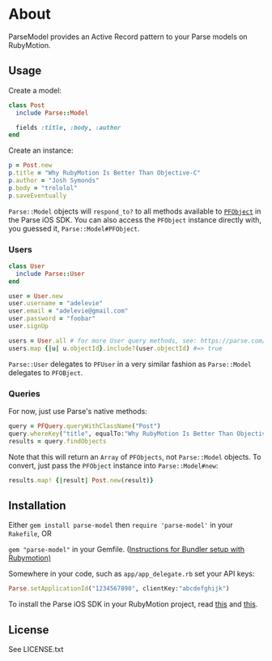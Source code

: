 # About

ParseModel provides an Active Record pattern to your Parse models on RubyMotion.

## Usage

Create a model:

```ruby
class Post
  include Parse::Model

  fields :title, :body, :author
end
```

Create an instance:

```ruby
p = Post.new
p.title = "Why RubyMotion Is Better Than Objective-C"
p.author = "Josh Symonds"
p.body = "trololol"
p.saveEventually
```

`Parse::Model` objects will `respond_to?` to all methods available to [`PFObject`](https://parse.com/docs/ios/api/Classes/PFObject.html) in the Parse iOS SDK. You can also access the `PFObject` instance directly with, you guessed it, `Parse::Model#PFObject`.

### Users

```ruby
class User
  include Parse::User
end

user = User.new
user.username = "adelevie"
user.email = "adelevie@gmail.com"
user.password = "foobar"
user.signUp

users = User.all # for more User query methods, see: https://parse.com/questions/why-does-querying-for-a-user-create-a-second-user-class 
users.map {|u| u.objectId}.include?(user.objectId) #=> true
```

`Parse::User` delegates to `PFUser` in a very similar fashion as `Parse::Model` delegates to `PFOBject`.

### Queries

For now, just use Parse's native methods:

```ruby
query = PFQuery.queryWithClassName("Post")
query.whereKey("title", equalTo:"Why RubyMotion Is Better Than Objective-C")
results = query.findObjects
```

Note that this will return an `Array` of `PFObjects`, not `Parse::Model` objects. To convert, just pass the `PFObject` instance into `Parse::Model#new`:

```ruby
results.map! {|result| Post.new(result)}
```


## Installation

Either `gem install parse-model` then `require 'parse-model'` in your `Rakefile`, OR

`gem "parse-model"` in your Gemfile. ([Instructions for Bundler setup with Rubymotion)](http://thunderboltlabs.com/posts/using-bundler-with-rubymotion)

Somewhere in your code, such as `app/app_delegate.rb` set your API keys:

```ruby
Parse.setApplicationId("1234567890", clientKey:"abcdefghijk")
```

To install the Parse iOS SDK in your RubyMotion project, read [this](http://www.rubymotion.com/developer-center/guides/project-management/#_using_3rd_party_libraries) and  [this](http://stackoverflow.com/a/10453895/94154).

## License

See LICENSE.txt